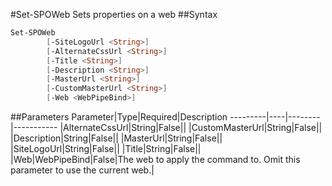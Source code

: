 #Set-SPOWeb
Sets properties on a web
##Syntax
```powershell
Set-SPOWeb
        [-SiteLogoUrl <String>]
        [-AlternateCssUrl <String>]
        [-Title <String>]
        [-Description <String>]
        [-MasterUrl <String>]
        [-CustomMasterUrl <String>]
        [-Web <WebPipeBind>]
```


##Parameters
Parameter|Type|Required|Description
---------|----|--------|-----------
|AlternateCssUrl|String|False||
|CustomMasterUrl|String|False||
|Description|String|False||
|MasterUrl|String|False||
|SiteLogoUrl|String|False||
|Title|String|False||
|Web|WebPipeBind|False|The web to apply the command to. Omit this parameter to use the current web.|
